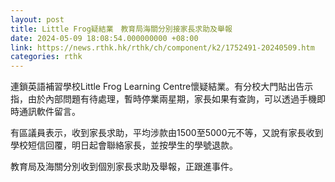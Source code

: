 ```yaml
---
layout: post
title: Little Frog疑結業　教育局海關分別接家長求助及舉報
date: 2024-05-09 18:08:54.000000000 +08:00
link: https://news.rthk.hk/rthk/ch/component/k2/1752491-20240509.htm
categories: rthk
---
```


連鎖英語補習學校Little Frog Learning Centre懷疑結業。有分校大門貼出告示指，由於內部問題有待處理，暫時停業兩星期，家長如果有查詢，可以透過手機即時通訊軟件留言。

有區議員表示，收到家長求助，平均涉款由1500至5000元不等，又說有家長收到學校短信回覆，明日起會聯絡家長，並按學生的學號退款。

教育局及海關分別收到個別家長求助及舉報，正跟進事件。

